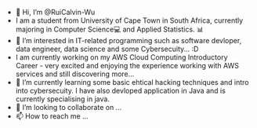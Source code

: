 - 👋 Hi, I’m @RuiCalvin-Wu
- I am a student from University of Cape Town in South Africa, currently majoring in Computer Science💻 and Applied Statistics. 📊
- 👀 I’m interested in IT-related programming such as software devloper, data engineer, data science and some Cybersecuity... :D
- I am currently working on my AWS Cloud Computing Introductory Career - very excited and enjoying the experience working with AWS services and still discovering more...
- 🌱 I’m currently learning some basic ehtical hacking techniques and intro into cybersecuity. I have also devloped application in Java and is currently specialising in java.
- 💞️ I’m looking to collaborate on ...
- 📫 How to reach me ...

<!---
RuiCalvin-Wu/RuiCalvin-Wu is a ✨ special ✨ repository because its `README.md` (this file) appears on your GitHub profile.
You can click the Preview link to take a look at your changes.
--->
